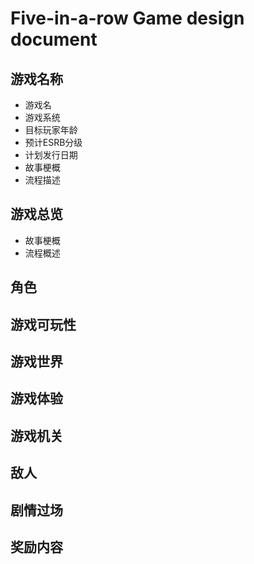 # Five-in-a-row Game design document
## 游戏名称
- 游戏名
- 游戏系统
- 目标玩家年龄
- 预计ESRB分级
- 计划发行日期
- 故事梗概
- 流程描述

## 游戏总览
- 故事梗概
- 流程概述

## 角色

## 游戏可玩性

## 游戏世界

## 游戏体验

## 游戏机关

## 敌人

## 剧情过场

## 奖励内容